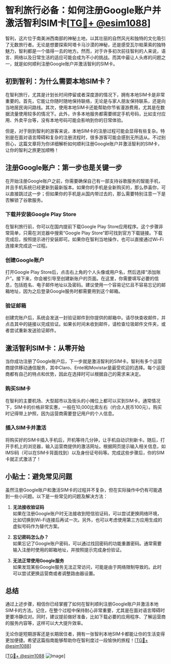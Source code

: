 # 智利旅行必备：如何注册Google账户并激活智利SIM卡[[TG💪+ @esim1088](https://t.me/s/esim1088)]

智利，这片位于南美洲西南部的神秘土地，以其壮丽的自然风光和独特的文化吸引了无数旅行者。无论是想要探索阿塔卡马沙漠的神秘，还是感受瓦尔帕莱索的独特魅力，智利都是一个值得一去的地方。然而，对于许多初次前往智利的人来说，语言、网络以及日常生活的适应可能会成为不小的挑战。而其中最让人头疼的问题之一，就是如何顺利注册Google账户并激活智利的SIM卡。

## 初到智利：为什么需要本地SIM卡？

在智利旅行，尤其是计划长时间停留或者深度游的情况下，拥有本地SIM卡是非常重要的。首先，它能让你随时随地保持联络，无论是与家人朋友保持联系，还是向当地居民询问路线。其次，使用本地SIM卡还能帮助你节省漫游费用，尤其是在数据流量使用较多的情况下。此外，许多本地服务都需要绑定手机号码，比如支付应用、外卖平台等，没有本地号码可能会影响到你的日常体验。

但是，对于刚到智利的游客来说，本地SIM卡的注册过程可能会显得有些复杂。特别是在面对语言障碍和复杂的注册流程时，很多游客可能会感到无所适从。不过别担心，这篇文章将为你详细解析如何顺利注册Google账户并激活智利的SIM卡，让你的智利之旅更加顺畅！

## 注册Google账户：第一步也是关键一步

在开始注册Google账户之前，你需要确保自己有一部支持谷歌服务的智能手机，并且手机系统已经更新到最新版本。如果你的手机是全新购买的，那么恭喜你，可以直接跳过这一步；但如果你的手机是从国内带过去的，那么需要特别注意一下是否解锁了谷歌服务。

### 下载并安装Google Play Store

在智利旅行前，你可以在国内提前下载Google Play Store应用程序。这个步骤非常简单，只需在浏览器中搜索“Google Play Store”即可找到官方下载链接。下载完成后，按照提示进行安装即可。如果你在智利当地操作，也可以直接通过Wi-Fi连接来完成这一过程。

### 创建Google账户

打开Google Play Store后，点击右上角的个人头像或用户名，然后选择“添加账户”。接下来，你会被引导至创建新账户的页面。在这里，你需要填写必要的信息，包括姓名、电子邮件地址以及密码。建议使用一个容易记忆且不容易忘记的邮箱地址，因为之后登录Google服务时都需要用到这个邮箱。

### 验证邮箱

创建完账户后，系统会发送一封验证邮件到你提供的邮箱中。请尽快查收邮件，并点击其中的链接以完成验证。如果长时间未收到邮件，请检查垃圾邮件文件夹，或者尝试重新发送验证邮件。

## 激活智利SIM卡：从零开始

当你成功注册了Google账户后，下一步就是激活智利的SIM卡。智利有多个运营商提供移动通信服务，其中Claro、Entel和Movistar是最受欢迎的选择。每个运营商都有自己的特点和优势，因此在选择时可以根据自己的需求来决定。

### 购买SIM卡

在智利的主要机场、大型超市以及街头的小摊位上都可以买到SIM卡。通常情况下，SIM卡的价格非常实惠，一般在10,000比索左右（约合人民币100元）。购买时记得带上护照，因为运营商需要登记用户的个人信息。

### 插入SIM卡并激活

将购买好的SIM卡插入手机后，开机等待几分钟，让手机自动识别新卡。随后，打开手机上的浏览器，输入运营商提供的激活网址。根据网页提示输入相关信息，如IMSI码（可以在SIM卡背面找到）以及身份证号码等。完成这些步骤后，你的SIM卡就正式激活了！

## 小贴士：避免常见问题

虽然注册Google账户和激活SIM卡的过程并不复杂，但在实际操作中仍有可能遇到一些小问题。以下是一些常见的问题及解决方法：

1. **无法接收验证码**  
   如果在注册Google账户时无法接收到短信验证码，可以尝试更换网络环境，比如切换到Wi-Fi连接后再试一次。另外，也可以考虑使用第三方应用生成的虚拟号码作为替代方案。

2. **忘记密码怎么办？**  
   如果忘记了Google账户密码，可以通过找回密码的功能重置密码。通常需要输入注册时使用的邮箱地址，并按照提示完成身份验证。

3. **无法正常使用Google服务**  
   如果发现某些Google服务无法正常访问，可能是由于网络限制导致的。此时可以尝试更换运营商或者调整路由器设置。

## 总结

通过上述步骤，相信你已经掌握了如何在智利顺利注册Google账户并激活本地SIM卡的方法。记住，在整个过程中保持耐心非常重要，尤其是在面对语言障碍时更要冷静应对。同时，建议提前做好准备，比如下载必要的应用程序、了解运营商的服务内容等，这样可以大大提升效率。

无论你是短期游客还是长期居住者，拥有一张智利本地SIM卡都能让你的生活变得更加便捷。希望这篇指南能够帮助你在智利度过一段愉快的旅程！[[TG💪+ @esim1088](https://t.me/s/esim1088)] 

[[TG💪+ @esim1088](https://t.me/s/esim1088) ![Image](https://i.postimg.cc/4NQfJmqS/Snipaste-2025-05-13-00-14-12.png)]